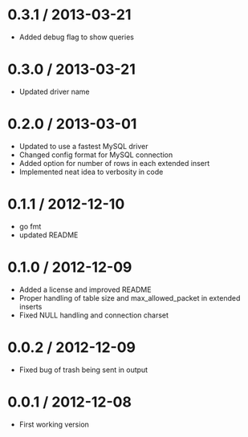 
0.3.1 / 2013-03-21 
==================

  * Added debug flag to show queries

0.3.0 / 2013-03-21 
==================

  * Updated driver name

0.2.0 / 2013-03-01 
==================

  * Updated to use a fastest MySQL driver
  * Changed config format for MySQL connection
  * Added option for number of rows in each extended insert
  * Implemented neat idea to verbosity in code

0.1.1 / 2012-12-10 
==================

  * go fmt
  * updated README

0.1.0 / 2012-12-09 
==================

  * Added a license and improved README
  * Proper handling of table size and max_allowed_packet in extended inserts
  * Fixed NULL handling and connection charset

0.0.2 / 2012-12-09 
==================

  * Fixed bug of trash being sent in output

0.0.1 / 2012-12-08 
==================

  * First working version
